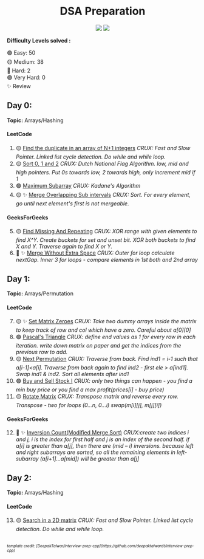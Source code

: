 <h1 align="center">DSA Preparation</h1>

<div align="center">

<a href="https://leetcode.com/hejmadikaran9/"><img src="https://lc.coding.gs/v1/solved/hejmadikaran9.svg?style=for-the-badge&color=ff5983&logo=leetcode"></a>
<a href="" ><img src="https://lc.coding.gs/v1/accepted-rate/hejmadikaran9.svg?style=for-the-badge&logo=leetcode"></a>

</div>

**Difficulty Levels solved :**

🟢 Easy: 50  
 🟡 Medium: 38  
 🔴 Hard: 2  
 🟣 Very Hard: 0  
 ✨ Review

<!-- ## Day 0:

**Topic:** Arrays/Hashing

#### LeetCode

1. 🟡 [Find the duplicate in an array of N+1 integers](https://leetcode.com/problems/find-the-duplicate-number/) _CRUX: Fast and Slow Pointer. Linked list cycle detection. Do while and while loop._ -->

## Day 0:

**Topic:** Arrays/Hashing

#### LeetCode

1. 🟡 [Find the duplicate in an array of N+1 integers](https://leetcode.com/problems/find-the-duplicate-number/) _CRUX: Fast and Slow Pointer. Linked list cycle detection. Do while and while loop._
2. 🟡 [Sort 0, 1 and 2](https://leetcode.com/problems/sort-colors/) _CRUX: Dutch National Flag Algorithm. low, mid and high pointers. Put 0s towards low, 2 towards high, only increment mid if 1_
3. 🟢 [Maximum Subarray](https://leetcode.com/problems/maximum-subarray/) _CRUX: Kadane's Algorithm_
4. 🟡 ✨ [Merge Overlapping Sub intervals](https://leetcode.com/problems/merge-intervals/) _CRUX: Sort. For every element, go until next element's first is not mergeable._

#### GeeksForGeeks

5. 🟡 [Find Missing And Repeating](https://practice.geeksforgeeks.org/problems/find-missing-and-repeating2512/1) _CRUX: XOR range with given elements to find X^Y. Create buckets for set and unset bit. XOR both buckets to find X and Y. Traverse again to find X or Y._
6. 🔴 ✨ [Merge Without Extra Space](https://practice.geeksforgeeks.org/problems/merge-two-sorted-arrays5135/1) _CRUX: Outer for loop calculate nextGap. Inner 3 for loops - compare elements in 1st both and 2nd array_

 <!-- --------------------------------------------------------------------------------------------------------------------- -->

## Day 1:

**Topic:** Arrays/Permutation

#### LeetCode

7. 🟡 ✨ [Set Matrix Zeroes](https://leetcode.com/problems/set-matrix-zeroes/) _CRUX: Take two dummy arrays inside the matrix to keep track of row and col which have a zero. Careful about a[0][0]_
8. 🟢 [Pascal's Triangle](https://leetcode.com/problems/pascals-triangle/) _CRUX: define end values as 1 for every row in each iteration. write down matrix on paper and get the indices from the previous row to add._
9. 🟡 [Next Permutation](https://leetcode.com/problems/next-permutation/) _CRUX: Traverse from back. Find ind1 = i-1 such that a[i-1]<a[i]. Traverse from back again to find ind2 - first ele > a[ind1]. Swap ind1 & ind2. Sort all elements after ind1_
10. 🟢 [Buy and Sell Stock I](https://leetcode.com/problems/best-time-to-buy-and-sell-stock/) _CRUX: only two things can happen - you find a min buy price or you find a max profit(prices[i] - buy price)_
11. 🟡 [Rotate Matrix](https://leetcode.com/problems/rotate-image/) _CRUX: Transpose matrix and reverse every row. Transpose - two for loops (0...n, 0...i) swap(m[i][j], m[j][i])_

#### GeeksForGeeks

12. 🔴 ✨ [Inversion Count(Modified Merge Sort)](https://practice.geeksforgeeks.org/problems/inversion-of-array/0) _CRUX:create two indices i and j, i is the index for first half and j is an index of the second half. if a[i] is greater than a[j], then there are (mid – i) inversions. because left and right subarrays are sorted, so all the remaining elements in left-subarray (a[i+1]…a[mid]) will be greater than a[j]_

## Day 2:

**Topic:** Arrays/Hashing

#### LeetCode

13. 🟡 [Search in a 2D matrix](https://leetcode.com/problems/find-the-duplicate-number/) _CRUX: Fast and Slow Pointer. Linked list cycle detection. Do while and while loop._

<div style="font-size: 10px; font-style: italic; margin-top: 30px" >template credit: [DeepakTalwar/interview-prep-cpp](https://github.com/deepaktalwardt/interview-prep-cpp)</div>
